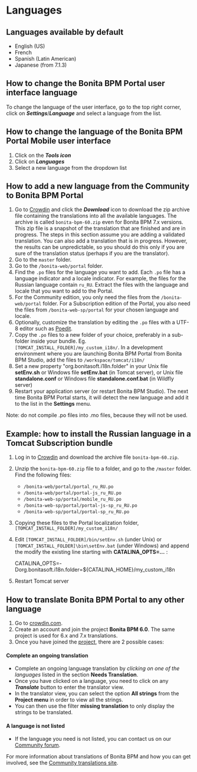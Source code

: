 # Languages

## Languages available by default 

* English (US)
* French
* Spanish (Latin American)
* Japanese (from 7.1.3)

## How to change the Bonita BPM Portal user interface language

To change the language of the user interface, go to the top right corner, click on _**Settings**_/_**Language**_ and select a language from the list.

## How to change the language of the Bonita BPM Portal Mobile user interface

1. Click on the _**Tools icon**_
2. Click on _**Languages**_
3. Select a new language from the dropdown list

## How to add a new language from the Community to Bonita BPM Portal

1. Go to [Crowdin](http://translate.bonitasoft.org/) and click the **_Download_** icon to download the zip archive file containing the translations into all the available languages.
The archive is called `bonita-bpm-60.zip` even for Bonita BPM 7.x versions.
This zip file is a snapshot of the translation that are finished and are in progress. The steps in this section assume you are adding a validated translation. You can also add a translation that is in progress. However, the results can be unpredictable, so you should do this only if you are sure of the translation status (perhaps if you are the translator). 
2. Go to the `master` folder.
3. Go to the `/bonita-web/portal` folder.
4. Find the `.po` files for the language you want to add. Each `.po` file has a language indicator and a locale indicator.
For example, the files for the Russian language contain `ru_RU`. Extract the files with the language and locale that you want to add to the Portal.
5. For the Community edition, you only need the files from the `/bonita-web/portal` folder. For a Subscription edition of the Portal, you also need the files from `/bonita-web-sp/portal` for your chosen language and locale.
6. Optionally, customize the translation by editing the `.po` files with a UTF-8 editor such as [Poedit](https://poedit.net/).
7. Copy the `.po` files to a new folder of your choice, preferably in a sub-folder inside your bundle. Eg. `[TOMCAT_INSTALL_FOLDER]/my_custom_i18n/`.
    In a development environment where you are launching Bonita BPM Portal from Bonita BPM Studio, add the files to `/workspace/tomcat/i18n/`
8. Set a new property "org.bonitasoft.i18n.folder" in your Unix file **setEnv.sh** or Windows file **setEnv.bat** (in Tomcat server), or Unix file **standalone.conf** or Windows file **standalone.conf.bat** (in Wildfly server)
9. Restart your application server (or restart Bonita BPM Studio). The next time Bonita BPM Portal starts, it will detect the new language and add it to the list in the **Settings** menu.

Note: do not compile .po files into .mo files, because they will not be used.

## Example: how to install the Russian language in a Tomcat Subscription bundle

1. Log in to [Crowdin](http://translate.bonitasoft.org/) and download the archive file `bonita-bpm-60.zip`.
2. Unzip the `bonita-bpm-60.zip` file to a folder, and go to the `/master` folder. Find the following files:
   * `/bonita-web/portal/portal_ru_RU.po`
   * `/bonita-web/portal/portal-js_ru_RU.po`
   * `/bonita-web-sp/portal/mobile_ru_RU.po`
   * `/bonita-web-sp/portal/portal-js-sp_ru_RU.po`
   * `/bonita-web-sp/portal/portal-sp_ru_RU.po`
3. Copying these files to the Portal localization folder, `[TOMCAT_INSTALL_FOLDER]/my_custom_i18n/`
4. Edit `[TOMCAT_INSTALL_FOLDER]/bin/setEnv.sh` (under Unix) or `[TOMCAT_INSTALL_FOLDER]\bin\setEnv.bat` (under Windows) and append the modify the existing line starting with **CATALINA_OPTS=...** :

   CATALINA_OPTS=-Dorg.bonitasoft.i18n.folder=${CATALINA_HOME}/my_custom_i18n
5. Restart Tomcat server 

## How to translate Bonita BPM Portal to any other language

1. Go to [crowdin.com](https://crowdin.com).
2. Create an account and join the project **Bonita BPM 6.0**. The same project is used for 6.x and 7.x translations.
3. Once you have joined the [project](https://crowdin.com/project/bonita-bpm-60), there are 2 possible cases:

#### Complete an ongoing translation

* Complete an ongoing language translation by _clicking on one of the languages_ listed in the section **Needs Translation**.
* Once you have clicked on a language, you need to click on any _**Translate**_ button to enter the translator view.
* In the translator view, you can select the option **All strings** from the **Project menu** in order to view all the strings.
* You can then use the filter **missing translation** to only display the strings to be translated.

#### A language is not listed

* If the language you need is not listed, you can contact us on our [Community forum](http://legacy.community.bonitasoft.com/groups/community-tools/new-bug-tracker-and-traduction-tools-jira-and-crowdin).

For more information about translations of Bonita BPM and how you can get involved, see the [Community translations site](http://community.bonitasoft.com/contribute/translate).
